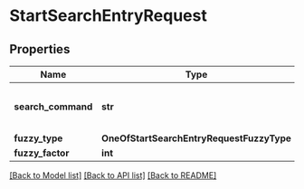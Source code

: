 # StartSearchEntryRequest

## Properties
Name | Type | Description | Notes
------------ | ------------- | ------------- | -------------
**search_command** | **str** | The search command to run. The search command should follow the Laserfiche search syntax. https://doc.laserfiche.com/laserfiche.documentation/en-us/Default.htm#Search_Syntax.htm | 
**fuzzy_type** | **OneOfStartSearchEntryRequestFuzzyType** | Fuzzy type (None, Percentage, or NumberOfLetters). | [optional] 
**fuzzy_factor** | **int** | Fuzzy factor (percentage as int or int value). | [optional] 

[[Back to Model list]](../README.md#documentation-for-models) [[Back to API list]](../README.md#documentation-for-api-endpoints) [[Back to README]](../README.md)

